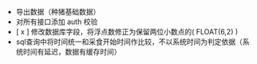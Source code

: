 - 导出数据（种猪基础数据）
- 对所有接口添加 auth 校验
- [ x ] 修改数据库字段，将浮点数修正为保留两位小数点的( FLOAT(6,2) )
- sql查询中将时间统一和采食开始时间作比较，不以系统时间为判定依据（系统时间有延迟，数据有缓存时间）
